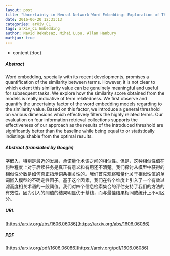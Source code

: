 ```yaml
---
layout: post
title: "Uncertainty in Neural Network Word Embedding: Exploration of Threshold for Similarity"
date: 2016-06-20 12:31:13
categories: arXiv_CL
tags: arXiv_CL Embedding
author: Navid Rekabsaz, Mihai Lupu, Allan Hanbury
mathjax: true
---
```


* content
{:toc}

##### Abstract
Word embedding, specially with its recent developments, promises a quantification of the similarity between terms. However, it is not clear to which extent this similarity value can be genuinely meaningful and useful for subsequent tasks. We explore how the similarity score obtained from the models is really indicative of term relatedness. We first observe and quantify the uncertainty factor of the word embedding models regarding to the similarity value. Based on this factor, we introduce a general threshold on various dimensions which effectively filters the highly related terms. Our evaluation on four information retrieval collections supports the effectiveness of our approach as the results of the introduced threshold are significantly better than the baseline while being equal to or statistically indistinguishable from the optimal results.

##### Abstract (translated by Google)
字嵌入，特别是最近的发展，承诺量化术语之间的相似性。但是，这种相似性值在何种程度上对于后续任务是真正有意义和有用还不清楚。我们探讨从模型中获得的相似性分数是如何真正指示词条相关性的。我们首先观察和量化关于相似性值的单词嵌入模型的不确定性因子。基于这个因素，我们在各个维度上引入了一个有效过滤高度相关术语的一般阈值。我们对四个信息检索集合的评估支持了我们的方法的有效性，因为引入的阈值的结果明显优于基线，而与最佳结果相同或统计上不可区分。

##### URL
[https://arxiv.org/abs/1606.06086](https://arxiv.org/abs/1606.06086)

##### PDF
[https://arxiv.org/pdf/1606.06086](https://arxiv.org/pdf/1606.06086)

